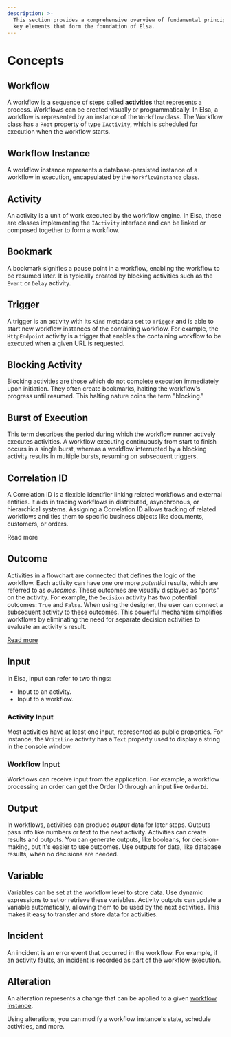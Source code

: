 ```yaml
---
description: >-
  This section provides a comprehensive overview of fundamental principles and
  key elements that form the foundation of Elsa.
---
```


# Concepts

## Workflow

A workflow is a sequence of steps called **activities** that represents a process. Workflows can be created visually or programmatically. In Elsa, a workflow is represented by an instance of the `Workflow` class. The Workflow class has a `Root` property of type `IActivity`, which is scheduled for execution when the workflow starts.

## Workflow Instance

A workflow instance represents a database-persisted instance of a workflow in execution, encapsulated by the `WorkflowInstance` class.

## Activity

An activity is a unit of work executed by the workflow engine. In Elsa, these are classes implementing the `IActivity` interface and can be linked or composed together to form a workflow.

## Bookmark

A bookmark signifies a pause point in a workflow, enabling the workflow to be resumed later. It is typically created by blocking activities such as the `Event` or `Delay` activity.

## Trigger

A trigger is an activity with its `Kind` metadata set to `Trigger`  and is able to start new workflow instances of the containing workflow. For example, the `HttpEndpoint` activity is a trigger that enables the containing workflow to be executed when a given URL is requested.

## Blocking Activity

Blocking activities are those which do not complete execution immediately upon initiation. They often create bookmarks, halting the workflow's progress until resumed. This halting nature coins the term "blocking."

## Burst of Execution

This term describes the period during which the workflow runner actively executes activities. A workflow executing continuously from start to finish occurs in a single burst, whereas a workflow interrupted by a blocking activity results in multiple bursts, resuming on subsequent triggers.

## Correlation ID

A Correlation ID is a flexible identifier linking related workflows and external entities. It aids in tracing workflows in distributed, asynchronous, or hierarchical systems. Assigning a Correlation ID allows tracking of related workflows and ties them to specific business objects like documents, customers, or orders.

Read more

## Outcome

Activities in a flowchart are connected that defines the logic of the workflow. Each activity can have one ore more _potential_ results, which are referred to as _outcomes_. These outcomes are visually displayed as "ports" on the activity. For example, the `Decision` activity has two potential outcomes: `True` and `False`. When using the designer, the user can connect a subsequent activity to these outcomes. This powerful mechanism simplifies workflows by eliminating the need for separate decision activities to evaluate an activity's result.

[Read more](outcomes.md)

## Input

In Elsa, input can refer to two things:

* Input to an activity.
* Input to a workflow.

### Activity Input

Most activities have at least one input, represented as public properties. For instance, the `WriteLine` activity has a `Text` property used to display a string in the console window.

### Workflow Input

Workflows can receive input from the application. For example, a workflow processing an order can get the Order ID through an input like `OrderId`.

## Output

In workflows, activities can produce _output_ data for later steps. Outputs pass info like numbers or text to the next activity. Activities can create results and outputs. You can generate outputs, like booleans, for decision-making, but it's easier to use outcomes. Use outputs for data, like database results, when no decisions are needed.

## Variable

Variables can be set at the workflow level to store data. Use dynamic expressions to set or retrieve these variables. Activity outputs can update a variable automatically, allowing them to be used by the next activities. This makes it easy to transfer and store data for activities.

## Incident

An incident is an error event that occurred in the workflow. For example, if an activity faults, an incident is recorded as part of the workflow execution.

## Alteration

An alteration represents a change that can be applied to a given [workflow instance](./#workflow-instance).

Using alterations, you can modify a workflow instance's state, schedule activities, and more.
